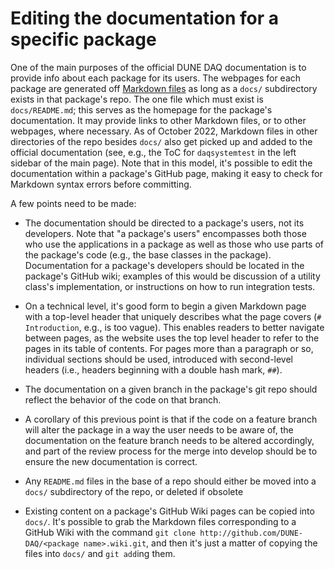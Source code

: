 
# Editing the documentation for a specific package

One of the main purposes of the official DUNE DAQ documentation is to
provide info about each package for its users. The webpages for each
package are generated off [Markdown
files](https://www.markdownguide.org/basic-syntax/) as long as a
`docs/` subdirectory exists in that package's repo. The one file which
must exist is `docs/README.md`; this serves as the homepage for the
package's documentation. It may provide links to other Markdown files,
or to other webpages, where necessary. As of October 2022, Markdown
files in other directories of the repo besides `docs/` also get picked
up and added to the official documentation (see, e.g., the ToC for
`daqsystemtest` in the left sidebar of the main page). Note that in
this model, it's possible to edit the documentation within a package's
GitHub page, making it easy to check for Markdown syntax errors before
committing.

A few points need to be made:

- The documentation should be directed to a package's users, not its
  developers. Note that "a package's users" encompasses both those who
  use the applications in a package as well as those who use parts of
  the package's code (e.g., the base classes in the
  package). Documentation for a package's developers should be located
  in the package's GitHub wiki; examples of this would be discussion
  of a utility class's implementation, or instructions on how to run
  integration tests.

- On a technical level, it's good form to begin a given Markdown page with a top-level header that uniquely describes what the page covers (`# Introduction`, e.g., is too vague). This enables readers to better navigate between pages, as the website uses the top level header to refer to the pages in its table of contents. For pages more than a paragraph or so, individual sections should be used, introduced with second-level headers (i.e., headers beginning with a double hash mark, `##`).

- The documentation on a given branch in the package's git repo should
  reflect the behavior of the code on that branch.

- A corollary of this previous point is that if the code on a feature
  branch will alter the package in a way the user needs to be aware
  of, the documentation on the feature branch needs to be altered
  accordingly, and part of the review process for the merge into
  develop should be to ensure the new documentation is correct.

- Any `README.md` files in the base of a repo should either be moved into a
  `docs/` subdirectory of the repo, or deleted if obsolete

- Existing content on a package's GitHub Wiki pages can be copied into `docs/`. It's possible to grab the Markdown files corresponding to a GitHub Wiki with the command `git clone http://github.com/DUNE-DAQ/<package name>.wiki.git`, and then it's just a matter of copying the files into `docs/` and `git add`ing them. 

